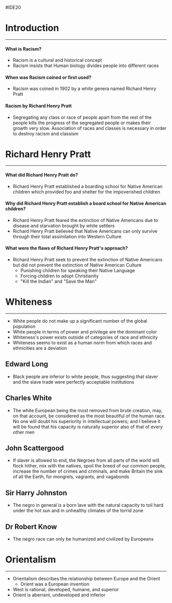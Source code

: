 #IDE20 
# Introduction
---
#### What is Racism?
- Racism is a cultural and historical concept
- Racism insists that Human biology divides people into different races
#### When was Racism coined or first used?
- Racism was coined in 1902 by a white genera named Richard Henry Pratt

#### Racism by Richard Henry Pratt
- Segregating any class or race of people apart from the rest of the people kills the progress of the segregated people or makes their growth very slow. Association of races and classes is necessary in order to destroy racism and classism

# Richard Henry Pratt
---
#### What did Richard Henry Pratt do?
- Richard Henry Pratt established a boarding school for Native American children which provided foo and shelter for the impoverished children
#### Why did Richard Henry Pratt establish a board school for Native American children?
- Richard Henry Pratt feared the extinction of Native Americans due to disease and starvation brought by white settlers
- Richard Henry Pratt believed that Native Americans can only survive through their total assimilation into Western Culture
#### What were the flaws of Richard Henry Pratt's approach?
- Richard Henry Pratt seek to prevent the extinction of Native Americans but did not prevent the extinction of Native American Culture
	- Punishing children for speaking their Native Language
	- Forcing children to adopt Christianity
	- "Kill the Indian" and "Save the Man"

# Whiteness
---
- White people do not make up a significant number of the global population
- White people in terms of power and privilege are the dominant color
- Whiteness's power exists outside of categories of race and ethnicity
- Whiteness seems to exist as a human norm from which races and ethnicities are a deviation
## Edward Long
- Black people are inferior to white people, thus suggesting that slaver and the slave trade were perfectly acceptable institutions
## Charles White
- The white European being the most removed from brute creation, may, on that account, be considered as the most beautiful of the human race. No one will doubt his superiority in intellectual powers; and I believe it will be found that his capacity is naturally superior also of that of every other men
## John Scattergood
- If slaver is allowed to end, the Negroes from all parts of the world will flock hither, mix with the natives, spoil the breed of our common people, increase the number of crimes and criminals, and make Britain the sink of all the Earth, for mongrels, vagrants, and vagabonds
## Sir Harry Johnston
- The negro in general is a born lave with the natural capacity to toil hard under the hot sun and in unhealthy climates of the torrid zone
## Dr Robert Know
- The negro race can only be humanized and civilized by Europeans

# Orientalism
---
- Orientalism describes the relationship between Europe and the Orient
	- Orient was a European invention
- West is rational, developed, humane, and superior
- Orient is aberrant, undeveloped and inferior